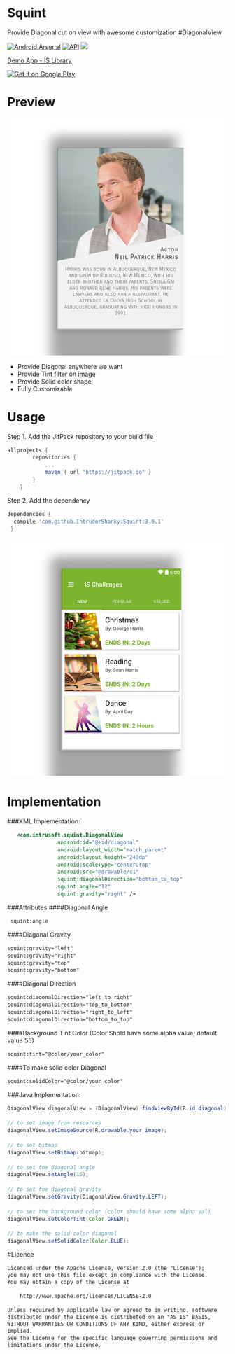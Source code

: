 # Squint
Provide Diagonal cut on view with awesome customization #DiagonalView

[![Android Arsenal](https://img.shields.io/badge/Android%20Arsenal-Squint%20--%20A%20Diagonal%20Cut-brightgreen.svg?style=flat)](http://android-arsenal.com/details/1/4458) [![API](https://img.shields.io/badge/API-9%2B-blue.svg?style=flat)](https://android-arsenal.com/api?level=9) [![](https://jitpack.io/v/IntruderShanky/Squint.svg)](https://jitpack.io/#IntruderShanky/Squint)

[Demo App - IS Library](https://play.google.com/store/apps/details?id=com.intrusoft.islibrarydemo)

<a href='https://play.google.com/store/apps/details?id=com.intrusoft.islibrarydemo&utm_source=global_co&utm_small=prtnr&utm_content=Mar2515&utm_campaign=PartBadge&pcampaignid=MKT-Other-global-all-co-prtnr-py-PartBadge-Mar2515-1'><img alt='Get it on Google Play' src='https://play.google.com/intl/en_us/badges/images/generic/en_badge_web_generic.png' width="193" height="75"/></a>

# Preview
![Screenshot](Screenshot/barney_squint.png)

* Provide Diagonal anywhere we want
* Provide Tint filter on image
* Provide Solid color shape
* Fully Customizable

# Usage
Step 1. Add the JitPack repository to your build file
```groovy
allprojects {
        repositories {
            ...
            maven { url "https://jitpack.io" }
        }
    }
```
Step 2. Add the dependency
```groovy
dependencies {
  compile 'com.github.IntruderShanky:Squint:3.0.1'
 }
 ```
 
 ![Screenshot](Screenshot/list_squint.png)
 
# Implementation
###XML Implementation:
```xml
   <com.intrusoft.squint.DiagonalView
                android:id="@+id/diagonal"
                android:layout_width="match_parent"
                android:layout_height="240dp"
                android:scaleType="centerCrop"
                android:src="@drawable/c1"
                squint:diagonalDirection="bottom_to_top"
                squint:angle="12"
                squint:gravity="right" />
```
###Attributes
####Diagonal Angle
```xml
 squint:angle
```
####Diagonal Gravity
```xml
squint:gravity="left"
squint:gravity="right"
squint:gravity="top"
squint:gravity="bottom"
```
####Diagonal Direction
```xml
squint:diagonalDirection="left_to_right"
squint:diagonalDirection="top_to_bottom"
squint:diagonalDirection="right_to_left"
squint:diagonalDirection="bottom_to_top"
```
####Background Tint Color (Color Shold have some alpha value, default value 55)
```xml
squint:tint="@color/your_color"
```
####To make solid color Diagonal
```xml
squint:solidColor="@color/your_color"
```

###Java Implementation:
```java
DiagonalView diagonalView = (DiagonalView) findViewById(R.id.diagonal);

// to set image from resources        
diagonalView.setImageSource(R.drawable.your_image);

// to set bitmap
diagonalView.setBitmap(bitmap);

// to set the diagonal angle
diagonalView.setAngle(15);

// to set the diagonal gravity
diagonalView.setGravity(DiagonalView.Gravity.LEFT);

// to set the background color (color should have some alpha val)
diagonalView.setColorTint(Color.GREEN);

// to make the solid color diagonal
diagonalView.setSolidColor(Color.BLUE);
```
#Licence
```
Licensed under the Apache License, Version 2.0 (the "License");
you may not use this file except in compliance with the License.
You may obtain a copy of the License at

    http://www.apache.org/licenses/LICENSE-2.0

Unless required by applicable law or agreed to in writing, software
distributed under the License is distributed on an "AS IS" BASIS,
WITHOUT WARRANTIES OR CONDITIONS OF ANY KIND, either express or implied.
See the License for the specific language governing permissions and
limitations under the License.
```
